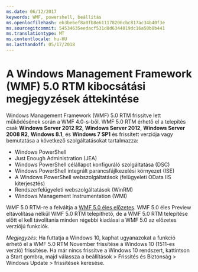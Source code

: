 ```yaml
---
ms.date: 06/12/2017
keywords: WMF, powershell, beállítás
ms.openlocfilehash: eb3be6ef8a0fb8e611178206cbc817ac34b40f3e
ms.sourcegitcommit: 54534635eedacf531d8d6344019dc16a50b8b441
ms.translationtype: MT
ms.contentlocale: hu-HU
ms.lasthandoff: 05/17/2018
---
```

# <a name="windows-management-framework-wmf-50-rtm-release-notes-overview"></a>A Windows Management Framework (WMF) 5.0 RTM kibocsátási megjegyzések áttekintése

Windows Management Framework (WMF) 5.0 RTM frissítve lett működésének során a WMF 4.0-s-ből. WMF 5.0 RTM érhető el a telepítés csak **Windows Server 2012 R2**, **Windows Server 2012**, **Windows Server 2008 R2**, **Windows 8.1**, és **Windows 7 SP1** és frissített verziója vagy bemutatása a következő szolgáltatásokat tartalmazza:

- Windows PowerShell
- Just Enough Administration (JEA)
- Windows PowerShell célállapot konfiguráló szolgáltatása (DSC)
- Windows PowerShell integrált parancsfájlkezelési környezet (ISE)
- A Windows PowerShell webszolgáltatások (felügyeleti OData IIS kiterjesztés)
- Rendszerfelügyeleti webszolgáltatások (WinRM)
- Windows Management Instrumentation (WMI)

WMF 5.0 RTM-re a felváltja a [WMF 5.0 éles előzetes](http://blogs.msdn.com/b/powershell/archive/2015/08/31/windows-management-framework-5-0-production-preview-is-now-available.aspx). WMF 5.0 éles Preview eltávolítása nélkül WMF 5.0 RTM telepíthető, de a WMF 5.0 RTM telepítése előtt el kell távolítania minden régebbi kiadásai a WMF 5.0 az előzetes verziójú funkciók.

*Megjegyzés:* Ha futtatja a Windows 10, kaphat ugyanazokat a funkció érhető el a WMF 5.0 RTM November frissítése a Windows 10 (1511-es verzió) frissítése. Ha már nincs frissítve a Windows 10 rendszert, kattintson a Start gombra, majd válassza a beállítások > Frissítés és Biztonság > Windows Update > frissítések keresése.
